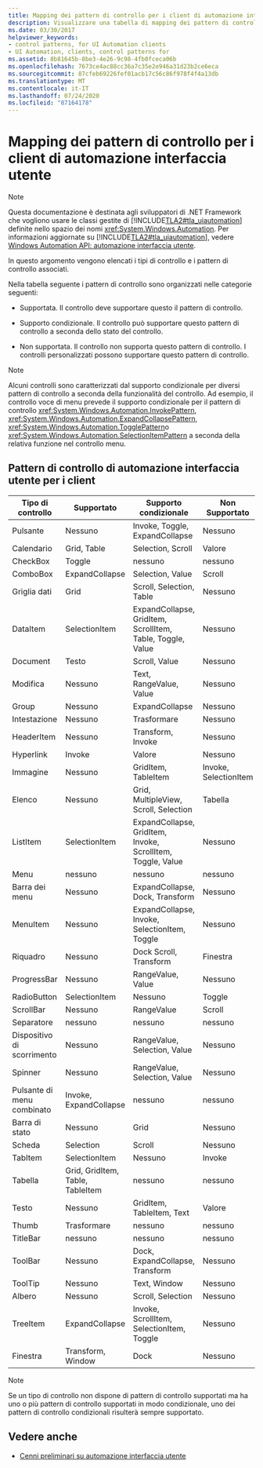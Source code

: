 ```yaml
---
title: Mapping dei pattern di controllo per i client di automazione interfaccia utente
description: Visualizzare una tabella di mapping dei pattern di controllo per i client di automazione interfaccia utente. È possibile che le azioni per determinati tipi di controllo siano supportate, supportate in modo condizionale o non supportate.
ms.date: 03/30/2017
helpviewer_keywords:
- control patterns, for UI Automation clients
- UI Automation, clients, control patterns for
ms.assetid: 8b81645b-8be3-4e26-9c98-4fb0fceca06b
ms.openlocfilehash: 7673ce4ac88cc36a7c35e2e946a31d23b2ce6eca
ms.sourcegitcommit: 87cfeb69226fef01acb17c56c86f978f4f4a13db
ms.translationtype: MT
ms.contentlocale: it-IT
ms.lasthandoff: 07/24/2020
ms.locfileid: "87164178"
---
```

# <a name="control-pattern-mapping-for-ui-automation-clients"></a>Mapping dei pattern di controllo per i client di automazione interfaccia utente
> [!NOTE]
> Questa documentazione è destinata agli sviluppatori di .NET Framework che vogliono usare le classi gestite di [!INCLUDE[TLA2#tla_uiautomation](../../../includes/tla2sharptla-uiautomation-md.md)] definite nello spazio dei nomi <xref:System.Windows.Automation>. Per informazioni aggiornate su [!INCLUDE[TLA2#tla_uiautomation](../../../includes/tla2sharptla-uiautomation-md.md)], vedere [Windows Automation API: automazione interfaccia utente](/windows/win32/winauto/entry-uiauto-win32).  
  
 In questo argomento vengono elencati i tipi di controllo e i pattern di controllo associati.  
  
 Nella tabella seguente i pattern di controllo sono organizzati nelle categorie seguenti:  
  
- Supportata. Il controllo deve supportare questo il pattern di controllo.  
  
- Supporto condizionale. Il controllo può supportare questo pattern di controllo a seconda dello stato del controllo.  
  
- Non supportata. Il controllo non supporta questo pattern di controllo. I controlli personalizzati possono supportare questo pattern di controllo.  
  
> [!NOTE]
> Alcuni controlli sono caratterizzati dal supporto condizionale per diversi pattern di controllo a seconda della funzionalità del controllo. Ad esempio, il controllo voce di menu prevede il supporto condizionale per il pattern di controllo <xref:System.Windows.Automation.InvokePattern>, <xref:System.Windows.Automation.ExpandCollapsePattern>, <xref:System.Windows.Automation.TogglePattern>o <xref:System.Windows.Automation.SelectionItemPattern> a seconda della relativa funzione nel controllo menu.  
  
<a name="control_mapping_clients"></a>
## <a name="ui-automation-control-patterns-for-clients"></a>Pattern di controllo di automazione interfaccia utente per i client  
  
|Tipo di controllo|Supportato|Supporto condizionale|Non Supportato|  
|------------------|---------------|-------------------------|-------------------|  
|Pulsante|Nessuno|Invoke, Toggle, ExpandCollapse|Nessuno|  
|Calendario|Grid, Table|Selection, Scroll|Valore|  
|CheckBox|Toggle|nessuno|nessuno|  
|ComboBox|ExpandCollapse|Selection, Value|Scroll|  
|Griglia dati|Grid|Scroll, Selection, Table|Nessuno|  
|DataItem|SelectionItem|ExpandCollapse, GridItem, ScrollItem, Table, Toggle, Value|Nessuno|  
|Document|Testo|Scroll, Value|Nessuno|  
|Modifica|Nessuno|Text, RangeValue, Value|Nessuno|  
|Group|Nessuno|ExpandCollapse|Nessuno|  
|Intestazione|Nessuno|Trasformare|Nessuno|  
|HeaderItem|Nessuno|Transform, Invoke|Nessuno|  
|Hyperlink|Invoke|Valore|Nessuno|  
|Immagine|Nessuno|GridItem, TableItem|Invoke, SelectionItem|  
|Elenco|Nessuno|Grid, MultipleView, Scroll, Selection|Tabella|  
|ListItem|SelectionItem|ExpandCollapse, GridItem, Invoke, ScrollItem, Toggle, Value|Nessuno|  
|Menu|nessuno|nessuno|nessuno|  
|Barra dei menu|Nessuno|ExpandCollapse, Dock, Transform|Nessuno|  
|MenuItem|Nessuno|ExpandCollapse, Invoke, SelectionItem, Toggle|Nessuno|  
|Riquadro|Nessuno|Dock Scroll, Transform|Finestra|  
|ProgressBar|Nessuno|RangeValue, Value|Nessuno|  
|RadioButton|SelectionItem|Nessuno|Toggle|  
|ScrollBar|Nessuno|RangeValue|Scroll|  
|Separatore|nessuno|nessuno|nessuno|  
|Dispositivo di scorrimento|Nessuno|RangeValue, Selection, Value|Nessuno|  
|Spinner|Nessuno|RangeValue, Selection, Value|Nessuno|  
|Pulsante di menu combinato|Invoke, ExpandCollapse|nessuno|nessuno|  
|Barra di stato|Nessuno|Grid|Nessuno|  
|Scheda|Selection|Scroll|Nessuno|  
|TabItem|SelectionItem|Nessuno|Invoke|  
|Tabella|Grid, GridItem, Table, TableItem|nessuno|nessuno|  
|Testo|Nessuno|GridItem, TableItem, Text|Valore|  
|Thumb|Trasformare|nessuno|nessuno|  
|TitleBar|nessuno|nessuno|nessuno|  
|ToolBar|Nessuno|Dock, ExpandCollapse, Transform|Nessuno|  
|ToolTip|Nessuno|Text, Window|Nessuno|  
|Albero|Nessuno|Scroll, Selection|Nessuno|  
|TreeItem|ExpandCollapse|Invoke, ScrollItem, SelectionItem, Toggle|Nessuno|  
|Finestra|Transform, Window|Dock|Nessuno|  
  
> [!NOTE]
> Se un tipo di controllo non dispone di pattern di controllo supportati ma ha uno o più pattern di controllo supportati in modo condizionale, uno dei pattern di controllo condizionali risulterà sempre supportato.  
  
## <a name="see-also"></a>Vedere anche

- [Cenni preliminari su automazione interfaccia utente](ui-automation-overview.md)
